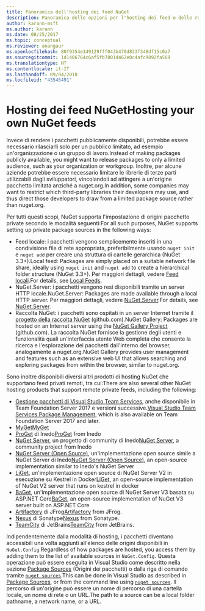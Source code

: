 ```yaml
---
title: Panoramica dell'hosting dei feed NuGet
description: Panoramica delle opzioni per l'hosting dei feed o delle raccolte di pacchetti NuGet localmente o in remoto.
author: karann-msft
ms.author: karann
ms.date: 08/25/2017
ms.topic: conceptual
ms.reviewer: anangaur
ms.openlocfilehash: 80f9354e149129fff043b470d833f348df15c0a7
ms.sourcegitcommit: 1d1406764c6af5fb7801d462e0c4afc9092fa569
ms.translationtype: HT
ms.contentlocale: it-IT
ms.lasthandoff: 09/04/2018
ms.locfileid: "43545491"
---
```

# <a name="hosting-your-own-nuget-feeds"></a><span data-ttu-id="a5b2b-103">Hosting dei feed NuGet</span><span class="sxs-lookup"><span data-stu-id="a5b2b-103">Hosting your own NuGet feeds</span></span>

<span data-ttu-id="a5b2b-104">Invece di rendere i pacchetti pubblicamente disponibili, potrebbe essere necessario rilasciarli solo per un pubblico limitato, ad esempio un'organizzazione o un gruppo di lavoro.</span><span class="sxs-lookup"><span data-stu-id="a5b2b-104">Instead of making packages publicly available, you might want to release packages to only a limited audience, such as your organization or workgroup.</span></span> <span data-ttu-id="a5b2b-105">Inoltre, per alcune aziende potrebbe essere necessario limitare le librerie di terze parti utilizzabili dagli sviluppatori, vincolandoli ad attingere a un'origine pacchetto limitata anziché a nuget.org.</span><span class="sxs-lookup"><span data-stu-id="a5b2b-105">In addition, some companies may want to restrict which third-party libraries their developers may use, and thus direct those developers to draw from a limited package source rather than nuget.org.</span></span>

<span data-ttu-id="a5b2b-106">Per tutti questi scopi, NuGet supporta l'impostazione di origini pacchetto private secondo le modalità seguenti:</span><span class="sxs-lookup"><span data-stu-id="a5b2b-106">For all such purposes, NuGet supports setting up private package sources in the following ways:</span></span>

- <span data-ttu-id="a5b2b-107">Feed locale: i pacchetti vengono semplicemente inseriti in una condivisione file di rete appropriata, preferibilmente usando `nuget init` e `nuget add` per creare una struttura di cartelle gerarchica (NuGet 3.3+).</span><span class="sxs-lookup"><span data-stu-id="a5b2b-107">Local feed: Packages are simply placed on a suitable network file share, ideally using `nuget init` and `nuget add` to create a hierarchical folder structure (NuGet 3.3+).</span></span> <span data-ttu-id="a5b2b-108">Per maggiori dettagli, vedere [Feed locali](../hosting-packages/local-feeds.md).</span><span class="sxs-lookup"><span data-stu-id="a5b2b-108">For details, see [Local Feeds](../hosting-packages/local-feeds.md).</span></span>
- <span data-ttu-id="a5b2b-109">NuGet.Server: i pacchetti vengono resi disponibili tramite un server HTTP locale.</span><span class="sxs-lookup"><span data-stu-id="a5b2b-109">NuGet.Server: Packages are made available through a local HTTP server.</span></span> <span data-ttu-id="a5b2b-110">Per maggiori dettagli, vedere [NuGet.Server](../hosting-packages/nuget-server.md).</span><span class="sxs-lookup"><span data-stu-id="a5b2b-110">For details, see [NuGet.Server](../hosting-packages/nuget-server.md).</span></span>
- <span data-ttu-id="a5b2b-111">Raccolta NuGet: i pacchetti sono ospitati in un server Internet tramite il [progetto della raccolta NuGet](https://github.com/NuGet/NuGetGallery#build-and-run-the-gallery-in-arbitrary-number-easy-steps) (github.com).</span><span class="sxs-lookup"><span data-stu-id="a5b2b-111">NuGet Gallery: Packages are hosted on an Internet server using the [NuGet Gallery Project](https://github.com/NuGet/NuGetGallery#build-and-run-the-gallery-in-arbitrary-number-easy-steps) (github.com).</span></span> <span data-ttu-id="a5b2b-112">La raccolta NuGet fornisce la gestione degli utenti e funzionalità quali un'interfaccia utente Web completa che consente la ricerca e l'esplorazione dei pacchetti dall'interno del browser, analogamente a nuget.org.</span><span class="sxs-lookup"><span data-stu-id="a5b2b-112">NuGet Gallery provides user management and features such as an extensive web UI that allows searching and exploring packages from within the browser, similar to nuget.org.</span></span>

<span data-ttu-id="a5b2b-113">Sono inoltre disponibili diversi altri prodotti di hosting NuGet che supportano feed privati remoti, tra cui:</span><span class="sxs-lookup"><span data-stu-id="a5b2b-113">There are also several other NuGet hosting products that support remote private feeds, including the following:</span></span>

- <span data-ttu-id="a5b2b-114">[Gestione pacchetti di Visual Studio Team Services](https://www.visualstudio.com/docs/package/nuget/publish), anche disponibile in Team Foundation Server 2017 e versioni successive.</span><span class="sxs-lookup"><span data-stu-id="a5b2b-114">[Visual Studio Team Services Package Management](https://www.visualstudio.com/docs/package/nuget/publish), which is also available on Team Foundation Server 2017 and later.</span></span>
- [<span data-ttu-id="a5b2b-115">MyGet</span><span class="sxs-lookup"><span data-stu-id="a5b2b-115">MyGet</span></span>](http://myget.org)
- <span data-ttu-id="a5b2b-116">[ProGet](http://inedo.com/proget) di Inedo</span><span class="sxs-lookup"><span data-stu-id="a5b2b-116">[ProGet](http://inedo.com/proget) from Inedo</span></span>
- <span data-ttu-id="a5b2b-117">[NuGet Server](http://nugetserver.net/), un progetto di community di Inedo</span><span class="sxs-lookup"><span data-stu-id="a5b2b-117">[NuGet Server](http://nugetserver.net/), a community project from Inedo</span></span>
- <span data-ttu-id="a5b2b-118">[NuGet Server (Open Source)](http://nuget-server.net), un'implementazione open source simile a NuGet Server di Inedo</span><span class="sxs-lookup"><span data-stu-id="a5b2b-118">[NuGet Server (Open Source)](http://nuget-server.net), an open-source implementation similar to Inedo's NuGet Server</span></span>
- <span data-ttu-id="a5b2b-119">[LiGet](https://github.com/ai-traders/liget), un'implementazione open source di NuGet Server V2 in esecuzione su Kestrel in Docker</span><span class="sxs-lookup"><span data-stu-id="a5b2b-119">[LiGet](https://github.com/ai-traders/liget), an open-source implementation of NuGet V2 server that runs on kestrel in docker</span></span>
- <span data-ttu-id="a5b2b-120">[BaGet](https://github.com/loic-sharma/BaGet), un'implementazione open source di NuGet Server V3 basata su ASP.NET Core</span><span class="sxs-lookup"><span data-stu-id="a5b2b-120">[BaGet](https://github.com/loic-sharma/BaGet), an open-source implementation of NuGet V3 server built on ASP.NET Core</span></span>
- <span data-ttu-id="a5b2b-121">[Artifactory](https://www.jfrog.com/artifactory/) di JFrog</span><span class="sxs-lookup"><span data-stu-id="a5b2b-121">[Artifactory](https://www.jfrog.com/artifactory/) from JFrog.</span></span>
- <span data-ttu-id="a5b2b-122">[Nexus](http://www.sonatype.org/nexus/) di Sonatype</span><span class="sxs-lookup"><span data-stu-id="a5b2b-122">[Nexus](http://www.sonatype.org/nexus/) from Sonatype.</span></span>
- <span data-ttu-id="a5b2b-123">[TeamCity](https://www.jetbrains.com/teamcity/) di JetBrains</span><span class="sxs-lookup"><span data-stu-id="a5b2b-123">[TeamCity](https://www.jetbrains.com/teamcity/) from JetBrains.</span></span>

<span data-ttu-id="a5b2b-124">Indipendentemente dalla modalità di hosting, i pacchetti diventano accessibili una volta aggiunti all'elenco delle origini disponibili in `NuGet.Config`.</span><span class="sxs-lookup"><span data-stu-id="a5b2b-124">Regardless of how packages are hosted, you access them by adding them to the list of available sources in `NuGet.Config`.</span></span> <span data-ttu-id="a5b2b-125">Questa operazione può essere eseguita in Visual Studio come descritto nella sezione [Package Sources](../tools/package-manager-ui.md#package-sources) (Origini dei pacchetti) o dalla riga di comando tramite [`nuget sources`](../tools/cli-ref-sources.md).</span><span class="sxs-lookup"><span data-stu-id="a5b2b-125">This can be done in Visual Studio as described in [Package Sources](../tools/package-manager-ui.md#package-sources), or from the command line using [`nuget sources`](../tools/cli-ref-sources.md).</span></span> <span data-ttu-id="a5b2b-126">Il percorso di un'origine può essere un nome di percorso di una cartella locale, un nome di rete o un URL.</span><span class="sxs-lookup"><span data-stu-id="a5b2b-126">The path to a source can be a local folder pathname, a network name, or a URL.</span></span>
